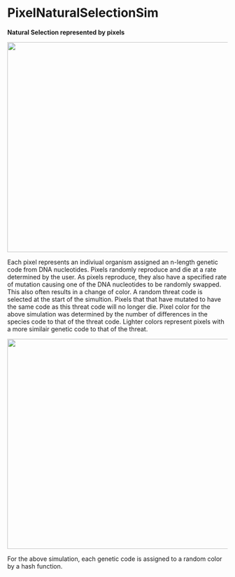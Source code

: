 # PixelNaturalSelectionSim

**Natural Selection represented by pixels**

<p align="center"> <img src="patches_length=9.avi" width="640" height="480" /> </p>


Each pixel represents an indiviual organism assigned an n-length genetic code from DNA nucleotides. Pixels randomly reproduce and die at a rate determined by the user. As pixels reproduce, they also have a specified rate of mutation causing one of the DNA nucleotides to be randomly swapped. This also often results in a change of color. A random threat code is selected at the start of the simultion. Pixels that that have mutated to have the same code as this threat code will no longer die. Pixel color for the above simulation was determined by the number of differences in the species code to that of the threat code. Lighter colors represent pixels with a more similair genetic code to that of the threat.

<p align="center"> <img src="full_selection_purple.avi" width="640" height="480" /> </p>


For the above simulation, each genetic code is assigned to a random color by a hash function. 
